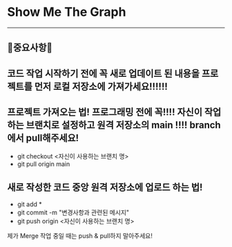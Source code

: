 # Show Me The Graph
---

## 🚨중요사항🚨

## 코드 작업 시작하기 전에 꼭 새로 업데이트 된 내용을 프로젝트를 먼저 로컬 저장소에 가져가세요!!!!!!

## 프로젝트 가져오는 법! 프로그래밍 전에 꼭!!!! 자신이 작업하는 브랜치로 설정하고 원격 저장소의 main !!!! branch에서 pull해주세요!
+ git checkout <자신이 사용하는 브랜치 명>
+ git pull origin main

## 새로 작성한 코드 중앙 원격 저장소에 업로드 하는 법!
+ git add *
+ git commit -m "변경사항과 관련된 메시지"
+ git push origin <자신이 사용하는 브랜치 명>

제가 Merge 작업 중일 때는 push & pull하지 말아주세요!
